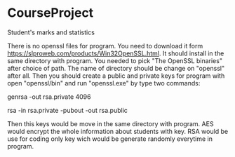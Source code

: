 # CourseProject
Student's marks and statistics

There is no openssl files for program. You need to download it form https://slproweb.com/products/Win32OpenSSL.html. It should install in the same directory with program. You needed to pick "The OpenSSL binaries" after
choice of path. The name of directory should be change on "openssl" after all. Then you should create a public and private keys for program with open "openssl/bin" and run "openssl.exe" by type two commands:

genrsa -out rsa.private 4096

rsa -in rsa.private -pubout -out rsa.public

Then this keys would be move in the same directory with program. AES would encrypt the whole information about students with key. RSA would be use for coding only key wich would be generate randomly everytime 
in program.  
